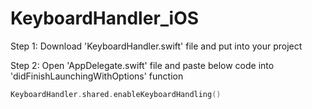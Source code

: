 # KeyboardHandler_iOS

Step 1: Download 'KeyboardHandler.swift' file and put into your project

Step 2: Open 'AppDelegate.swift' file and paste below code into 'didFinishLaunchingWithOptions' function

```Swift
KeyboardHandler.shared.enableKeyboardHandling()
```
